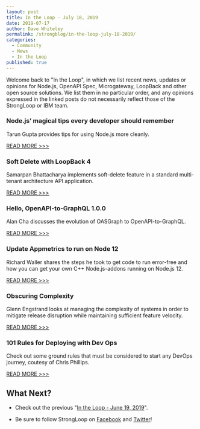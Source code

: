 ```yaml
---
layout: post
title: In the Loop - July 18, 2019
date: 2019-07-17
author: Dave Whiteley
permalink: /strongblog/in-the-loop-july-18-2019/
categories:
  - Community
  - News
  - In the Loop
published: true
---
```


Welcome back to "In the Loop", in which we list recent news, updates or opinions for Node.js, OpenAPI Spec, Microgateway, LoopBack and other open source solutions. We list them in no particular order, and any opinions expressed in the linked posts do not necessarily reflect those of the StrongLoop or IBM team.
<!--more-->

### Node.js’ magical tips every developer should remember

Tarun Gupta provides tips for using Node.js more cleanly.

[READ MORE >>>](https://medium.com/swlh/node-js-magical-tips-every-developer-should-remember-4c27b4dc6e2b)

### Soft Delete with LoopBack 4

Samarpan Bhattacharya implements soft-delete feature in a standard multi-tenant architecture API application. 

[READ MORE >>>](https://medium.com/@this.is.samy/soft-delete-with-loopback-4-39eb0356657a)

### Hello, OpenAPI-to-GraphQL 1.0.0

Alan Cha discusses the evolution of OASGraph to OpenAPI-to-GraphQL. 

[READ MORE >>>](https://www.ibm.com/blogs/research/2019/07/openapi-graphql/)

### Update Appmetrics to run on Node 12

Richard Waller shares the steps he took to get code to run error-free and how you can get your own C++ Node.js-addons running on Node.js 12.

[READ MORE >>>](https://developer.ibm.com/blogs/upgrade-appmetrics-to-run-on-nodejs-12/)

### Obscuring Complexity 

Glenn Engstrand looks at managing the complexity of systems in order to mitigate release disruption while maintaining sufficient feature velocity.

[READ MORE >>>](https://www.infoq.com/articles/obscuring-complexity/)

### 101 Rules for Deploying with Dev Ops

Check out some ground rules that must be considered to start any DevOps journey, coutesy of Chris Phillips.

[READ MORE >>>](https://chrisphillips-cminion.github.io/misc/2019/06/20/DevOpsRules.html)

## What Next?

* Check out the previous "[In the Loop - June 19, 2019](https://strongloop.com/strongblog/in-the-loop-june-19-2019/)".

* Be sure to follow StrongLoop on [Facebook](https://www.facebook.com/strongloop/) and [Twitter](https://twitter.com/StrongLoop)!
